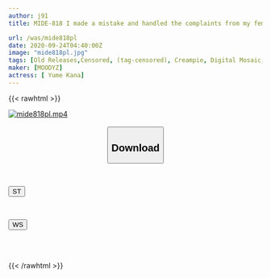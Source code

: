 ```yaml
---
author: j91
title: MIDE-818 I made a mistake and handled the complaints from my female boss instead. The senior I admired has fallen for the sexual creampies of the rich old men she works with... Kana Yua

url: /was/mide818pl
date: 2020-09-24T04:40:00Z
image: "mide818pl.jpg"
tags: [Old Releases,Censored, (tag-censored), Creampie, Digital Mosaic, Facials, Female Boss, Solowork]
maker: [MOODYZ]
actress: [ Yume Kana]
---
```



{{< rawhtml >}}

<div class="video" data-videoid="WD4RmjLzwzfpo8">
    <a href="javascript:;">
        <img src="/was/mide818pl/mide818pl.jpg" width="WIDTH" height="HEIGHT" alt="mide818pl.mp4" loading="lazy">
    </a>
</div>

<script type="text/javascript" src="https://j91.asia/asset/on-demand-st.js"></script>

<br>
  <link rel="stylesheet" href="https://j91.asia/asset/bs5.css">
  
  <center>
  <button class="btn btn-primary" type="button" data-bs-toggle="collapse" data-bs-target=".multi-collapse" aria-expanded="false" aria-controls="multiCollapseExample1 multiCollapseExample2"><h2>Download</h2></button></center>
</p>
<div class="row">
  <div class="col">
    <div class="collapse multi-collapse" id="multiCollapseExample1">
      <div class="card card-body">
	      	      <br>
<div class="buttons">  
<p><a href="https://streamtape.to/v/WD4RmjLzwzfpo8" target="_blank"><button class="btn-hover color-3"><i class="fa fa-download"></i> ST</button></a></p></div>
    </div>
  </div>
</div>
  <div class="col">
    <div class="collapse multi-collapse" id="multiCollapseExample2">
      <div class="card card-body">
	      <br>
<div class="buttons">
<p><a href="https://wolfstream.tv/llrbj7mf09cx" target="_blank"><button class="btn-hover color-8"><i class="fa fa-download"></i> WS</button></a></p></div>
<br><br>
      </div>
    </div>
  </div>
</div>

{{< /rawhtml >}}
